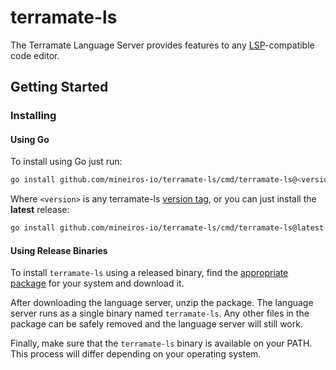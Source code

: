 # terramate-ls

The Terramate Language Server provides features to any [LSP](https://microsoft.github.io/language-server-protocol/)-compatible code editor.

## Getting Started

### Installing

#### Using Go

To install using Go just run:

```sh
go install github.com/mineiros-io/terramate-ls/cmd/terramate-ls@<version>
```

Where `<version>` is any terramate-ls [version tag](https://github.com/mineiros-io/terramate-ls/tags),
or you can just install the **latest** release:

```sh
go install github.com/mineiros-io/terramate-ls/cmd/terramate-ls@latest
```

#### Using Release Binaries

To install `terramate-ls` using a released binary, find the
[appropriate package](https://github.com/mineiros-io/terramate-ls/releases) for
your system and download it.

After downloading the language server, unzip the package. The 
language server runs as a single binary named `terramate-ls`. 
Any other files in the package can be safely removed and the language server
will still work.

Finally, make sure that the `terramate-ls` binary is available on your PATH.
This process will differ depending on your operating system.
